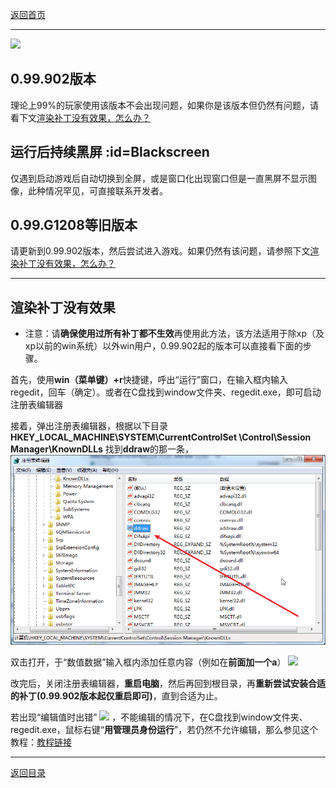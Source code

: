 [返回首页](./Home.md)

***
 ![](./jiaocheng11.jpg)

## 0.99.902版本
理论上99%的玩家使用该版本不会出现问题，如果你是该版本但仍然有问题，请看下文[渲染补丁没有效果，怎么办？](./运行后菜单不显示问题.md#渲染补丁没有效果)

## 运行后持续黑屏 :id=Blackscreen
仅遇到启动游戏后自动切换到全屏，或是窗口化出现窗口但是一直黑屏不显示图像，此种情况罕见，可直接联系开发者。

## 0.99.G1208等旧版本
请更新到0.99.902版本，然后尝试进入游戏。如果仍然有该问题，请参照下文[渲染补丁没有效果，怎么办？](./运行后菜单不显示问题.md#渲染补丁没有效果)

***


## 渲染补丁没有效果
<a name="renderpatchfailed" data-id="renderpatchfailed" class="anchor"></a>
- 注意：请**确保使用过所有补丁都不生效**再使用此方法，该方法适用于除xp（及xp以前的win系统）以外win用户，0.99.902起的版本可以直接看下面的步骤。

首先，使用**win（菜单键）+r**快捷键，呼出“运行”窗口，在输入框内输入regedit，回车（确定）。或者在C盘找到window文件夹、regedit.exe，即可启动注册表编辑器

接着，弹出注册表编辑器，根据以下目录
**HKEY_LOCAL_MACHINE\SYSTEM\CurrentControlSet
\Control\Session Manager\KnownDLLs**
找到**ddraw**的那一条，![](./a4.png)

双击打开，于“数值数据”输入框内添加任意内容（例如在**前面加一个a**） ![](./a1.png)

改完后，关闭注册表编辑器，**重启电脑**，然后再回到根目录，再**重新尝试安装合适的补丁(0.99.902版本起仅重启即可)**，直到合适为止。

若出现“编辑值时出错” ![](./a2.png)
，不能编辑的情况下，在C盘找到window文件夹、regedit.exe，鼠标右键“**用管理员身份运行**”，若仍然不允许编辑，那么参见这个教程：[教程链接](https://baijiahao.baidu.com/s?id=1604347607947449668&wfr=spider&for=pc&isFailFlag=1)


***
[返回目录](./常见问题指南.md)
